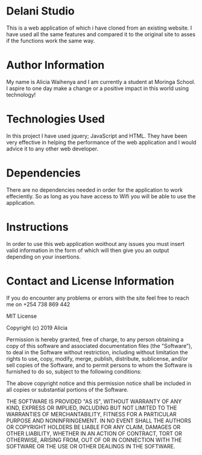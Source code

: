 # Delani Studio
This is a web application of which i have cloned from an existing website. I have used all the same features and compared it to the original site to asses if the functions work the same way. 

# Author Information
My name is Alicia Waihenya and I am currently a student at Moringa School. I aspire to one day make a change or a positive impact in this world using technology!

# Technologies Used
In this project I have used jquery; JavaScript and HTML. They have been very effective in helping the performance of the web application and I would advice it to any other web developer.

# Dependencies 
There are no dependencies needed in order for the application to work effeciently. So as long as you have access to Wifi you will be able to use the application.

# Instructions
In order to use this web application woithout any issues you must insert valid information in the form of which will then give you an output depending on your insertions.

# Contact and License Information
If you do encounter any problems or errors with the site feel free to reach me on +254 738 869 442 

MIT License

Copyright (c) 2019 Alicia

Permission is hereby granted, free of charge, to any person obtaining a copy
of this software and associated documentation files (the "Software"), to deal
in the Software without restriction, including without limitation the rights
to use, copy, modify, merge, publish, distribute, sublicense, and/or sell
copies of the Software, and to permit persons to whom the Software is
furnished to do so, subject to the following conditions:

The above copyright notice and this permission notice shall be included in all
copies or substantial portions of the Software.

THE SOFTWARE IS PROVIDED "AS IS", WITHOUT WARRANTY OF ANY KIND, EXPRESS OR
IMPLIED, INCLUDING BUT NOT LIMITED TO THE WARRANTIES OF MERCHANTABILITY,
FITNESS FOR A PARTICULAR PURPOSE AND NONINFRINGEMENT. IN NO EVENT SHALL THE
AUTHORS OR COPYRIGHT HOLDERS BE LIABLE FOR ANY CLAIM, DAMAGES OR OTHER
LIABILITY, WHETHER IN AN ACTION OF CONTRACT, TORT OR OTHERWISE, ARISING FROM,
OUT OF OR IN CONNECTION WITH THE SOFTWARE OR THE USE OR OTHER DEALINGS IN THE
SOFTWARE.